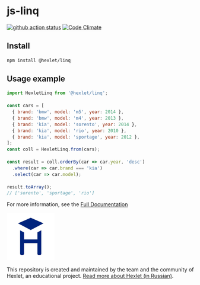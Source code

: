 # js-linq

[![github action status](https://github.com/hexlet-components/js-linq/workflows/Node%20CI/badge.svg)](https://github.com/hexlet-components/js-linq/actions)
[![Code Climate](https://codeclimate.com/github/hexlet-components/js-linq/badges/gpa.svg)](https://codeclimate.com/github/hexlet-components/js-linq)

## Install

```sh
npm install @hexlet/linq
```

## Usage example

```javascript
import HexletLinq from '@hexlet/linq';

const cars = [
  { brand: 'bmw', model: 'm5', year: 2014 },
  { brand: 'bmw', model: 'm4', year: 2013 },
  { brand: 'kia', model: 'sorento', year: 2014 },
  { brand: 'kia', model: 'rio', year: 2010 },
  { brand: 'kia', model: 'sportage', year: 2012 },
];
const coll = HexletLinq.from(cars);

const result = coll.orderBy(car => car.year, 'desc')
  .where(car => car.brand === 'kia')
  .select(car => car.model);

result.toArray();
// ['sorento', 'sportage', 'rio']
```

For more information, see the [Full Documentation](https://github.com/hexlet-components/js-linq/tree/master/docs)

[![Hexlet Ltd. logo](https://raw.githubusercontent.com/Hexlet/hexletguides.github.io/master/images/hexlet_logo128.png)](https://ru.hexlet.io/pages/about?utm_source=github&utm_medium=link&utm_campaign=js-linq)

This repository is created and maintained by the team and the community of Hexlet, an educational project. [Read more about Hexlet (in Russian)](https://ru.hexlet.io/pages/about?utm_source=github&utm_medium=link&utm_campaign=js-linq).
